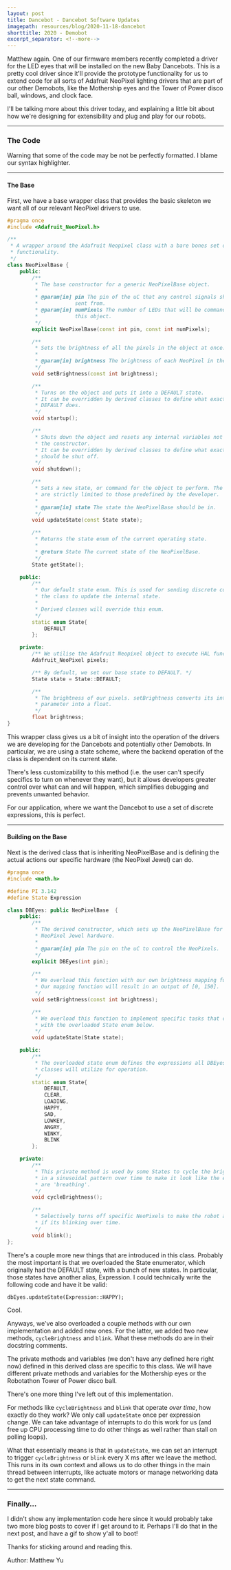 ```yaml
---
layout: post
title: Dancebot - Dancebot Software Updates
imagepath: resources/blog/2020-11-18-dancebot
shorttitle: 2020 - Demobot
excerpt_separator: <!--more-->
---
```


Matthew again. One of our firmware members recently completed a driver for the
LED eyes that will be installed on the new Baby Dancebots. <!--more--> This is a
pretty cool driver since it'll provide the prototype functionality for us to
extend code for all sorts of Adafruit NeoPixel lighting drivers that are part of
our other Demobots, like the Mothership eyes and the Tower of Power disco ball,
windows, and clock face.

I'll be talking more about this driver today, and explaining a little bit about
how we're designing for extensibility and plug and play for our robots.

---

### The Code

Warning that some of the code may be not be perfectly formatted. I blame our
syntax highlighter.

---

#### The Base

First, we have a base wrapper class that provides the basic skeleton we want all
of our relevant NeoPixel drivers to use.

```c++
#pragma once
#include <Adafruit_NeoPixel.h>

/**
 * A wrapper around the Adafruit Neopixel class with a bare bones set of
 * functionality.
 */
class NeoPixelBase {
    public:
        /**
         * The base constructor for a generic NeoPixelBase object.
         *
         * @param[in] pin The pin of the uC that any control signals should be
         *            sent from.
         * @param[in] numPixels The number of LEDs that will be commanded by
         *            this object.
         */
        explicit NeoPixelBase(const int pin, const int numPixels);

        /**
         * Sets the brightness of all the pixels in the object at once.
         *
         * @param[in] brightness The brightness of each NeoPixel in the object.
         */
        void setBrightness(const int brightness);

        /**
         * Turns on the object and puts it into a DEFAULT state.
         * It can be overridden by derived classes to define what exactly
         * DEFAULT does.
         */
        void startup();

        /**
         * Shuts down the object and resets any internal variables not tied to
         * the constructor.
         * It can be overridden by derived classes to define what exactly
         * should be shut off.
         */
        void shutdown();

        /**
         * Sets a new state, or command for the object to perform. The commands
         * are strictly limited to those predefined by the developer.
         *
         * @param[in] state The state the NeoPixelBase should be in.
         */
        void updateState(const State state);

        /**
         * Returns the state enum of the current operating state.
         *
         * @return State The current state of the NeoPixelBase.
         */
        State getState();

    public:
        /**
         * Our default state enum. This is used for sending discrete commands to
         * the class to update the internal state.
         *
         * Derived classes will override this enum.
         */
        static enum State{
            DEFAULT
        };

    private:
        /** We utilise the Adafruit Neopixel object to execute HAL functions. */
        Adafruit_NeoPixel pixels;

        /** By default, we set our base state to DEFAULT. */
        State state = State::DEFAULT;

        /**
         * The brightness of our pixels. setBrightness converts its int
         * parameter into a float.
         */
        float brightness;
}
```

This wrapper class gives us a bit of insight into the operation of the drivers
we are developing for the Dancebots and potentially other Demobots. In particular,
we are using a state scheme, where the backend operation of the class is
dependent on its current state.

There's less customizability to this method (i.e. the user can't specify
specifics to turn on whenever they want), but it allows developers greater
control over what can and will happen, which simplifies debugging and prevents
unwanted behavior.

For our application, where we want the Dancebot to use a set of discrete
expressions, this is perfect.

---

#### Building on the Base

Next is the derived class that is inheriting NeoPixelBase and is defining the
actual actions our specific hardware (the NeoPixel Jewel) can do.

```c++
#pragma once
#include <math.h>

#define PI 3.142
#define State Expression

class DBEyes: public NeoPixelBase  {
    public:
        /**
         * The derived constructor, which sets up the NeoPixelBase for the
         * NeoPixel Jewel hardware.
         *
         * @param[in] pin The pin on the uC to control the NeoPixels.
         */
        explicit DBEyes(int pin);

        /**
         * We overload this function with our own brightness mapping function.
         * Our mapping function will result in an output of [0, 150].
         */
        void setBrightness(const int brightness);

        /**
         * We overload this function to implement specific tasks that correspond
         * with the overloaded State enum below.
         */
        void updateState(State state);

    public:
        /**
         * The overloaded state enum defines the expressions all DBEyes derived
         * classes will utilize for operation.
         */
        static enum State{
            DEFAULT,
            CLEAR,
            LOADING,
            HAPPY,
            SAD,
            LOWKEY,
            ANGRY,
            WINKY,
            BLINK
        };

    private:
        /**
         * This private method is used by some States to cycle the brightness
         * in a sinusoidal pattern over time to make it look like the eyes
         * are 'breathing'.
         */
        void cycleBrightness();

        /**
         * Selectively turns off specific NeoPixels to make the robot appear as
         * if its blinking over time.
         */
        void blink();
};
```

There's a couple more new things that are introduced in this class. Probably the
most important is that we overloaded the State enumerator, which originally had
the DEFAULT state, with a bunch of new states. In particular, those states have
another alias, Expression. I could technically write the following code and have
it be valid:

`dbEyes.updateState(Expression::HAPPY);`

Cool.

Anyways, we've also overloaded a couple methods with our own implementation and
added new ones. For the latter, we added two new methods, `cycleBrightness` and
`blink`. What these methods do are in their docstring comments.

The private methods and variables (we don't have any defined here right now)
defined in this derived class are specific to this class. We will have different
private methods and variables for the Mothership eyes or the Robotathon Tower of
Power disco ball.

There's one more thing I've left out of this implementation.

For methods like `cycleBrightness` and `blink` that operate _over time_, how
exactly do they work? We only call `updateState` once per expression change.
We can take advantage of interrupts to do this work for us (and free up CPU
processing time to do other things as well rather than stall on polling loops).

What that essentially means is that in `updateState`, we can set an interrupt to
trigger `cycleBrightness` or `blink` every X ms after we leave the method. This
runs in its own context and allows us to do other things in the main thread
between interrupts, like actuate motors or manage networking data to get the
next state command.

---

### Finally...

I didn't show any implementation code here since it would probably take two more
blog posts to cover if I get around to it. Perhaps I'll do that in the next post,
and have a gif to show y'all to boot!

Thanks for sticking around and reading this.

Author: Matthew Yu
